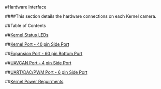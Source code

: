 #Hardware Interface

####This section details the hardware connections on each Kernel camera.

##Table of Contents

##[Kernel Status LEDs](../interfacing-with-kernel/hardware-interface/kernel-status-leds.html)

##[Kernel Port - 40 pin Side Port](../interfacing-with-kernel/hardware-interface/kernel-port-40-pin-side-port.html)

##[Expansion Port - 60 pin Bottom Port](../interfacing-with-kernel/hardware-interface/expansion-port-60-pin-bottom-port.html)

##[UAVCAN Port - 4 pin Side Port](../interfacing-with-kernel/hardware-interface/uavcan-port.html)

##[UART/DAC/PWM Port - 6 pin Side Port](../interfacing-with-kernel/hardware-interface/gps-port.html)

##[Kernel Power Requirments](../interfacing-with-kernel/hardware-interface/powering-kernel.html)

